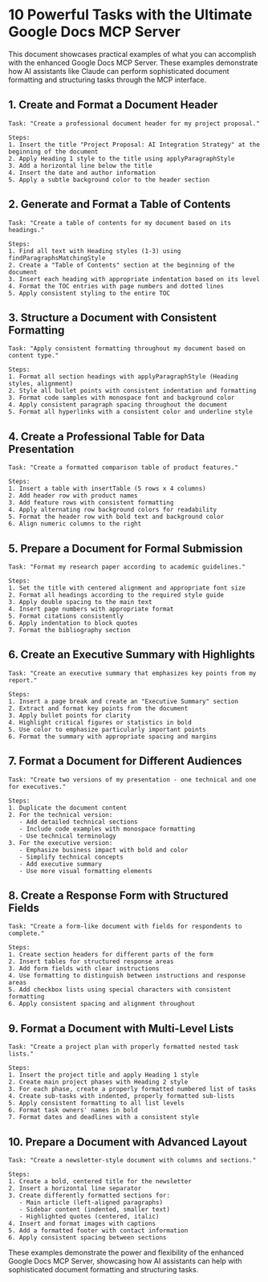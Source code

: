 # 10 Powerful Tasks with the Ultimate Google Docs MCP Server

This document showcases practical examples of what you can accomplish with the enhanced Google Docs MCP Server. These examples demonstrate how AI assistants like Claude can perform sophisticated document formatting and structuring tasks through the MCP interface.

## 1. Create and Format a Document Header

```
Task: "Create a professional document header for my project proposal."

Steps:
1. Insert the title "Project Proposal: AI Integration Strategy" at the beginning of the document
2. Apply Heading 1 style to the title using applyParagraphStyle
3. Add a horizontal line below the title
4. Insert the date and author information
5. Apply a subtle background color to the header section
```

## 2. Generate and Format a Table of Contents

```
Task: "Create a table of contents for my document based on its headings."

Steps:
1. Find all text with Heading styles (1-3) using findParagraphsMatchingStyle
2. Create a "Table of Contents" section at the beginning of the document
3. Insert each heading with appropriate indentation based on its level
4. Format the TOC entries with page numbers and dotted lines
5. Apply consistent styling to the entire TOC
```

## 3. Structure a Document with Consistent Formatting

```
Task: "Apply consistent formatting throughout my document based on content type."

Steps:
1. Format all section headings with applyParagraphStyle (Heading styles, alignment)
2. Style all bullet points with consistent indentation and formatting
3. Format code samples with monospace font and background color
4. Apply consistent paragraph spacing throughout the document
5. Format all hyperlinks with a consistent color and underline style
```

## 4. Create a Professional Table for Data Presentation

```
Task: "Create a formatted comparison table of product features."

Steps:
1. Insert a table with insertTable (5 rows x 4 columns)
2. Add header row with product names
3. Add feature rows with consistent formatting
4. Apply alternating row background colors for readability
5. Format the header row with bold text and background color
6. Align numeric columns to the right
```

## 5. Prepare a Document for Formal Submission

```
Task: "Format my research paper according to academic guidelines."

Steps:
1. Set the title with centered alignment and appropriate font size
2. Format all headings according to the required style guide
3. Apply double spacing to the main text
4. Insert page numbers with appropriate format
5. Format citations consistently
6. Apply indentation to block quotes
7. Format the bibliography section
```

## 6. Create an Executive Summary with Highlights

```
Task: "Create an executive summary that emphasizes key points from my report."

Steps:
1. Insert a page break and create an "Executive Summary" section
2. Extract and format key points from the document
3. Apply bullet points for clarity
4. Highlight critical figures or statistics in bold
5. Use color to emphasize particularly important points
6. Format the summary with appropriate spacing and margins
```

## 7. Format a Document for Different Audiences

```
Task: "Create two versions of my presentation - one technical and one for executives."

Steps:
1. Duplicate the document content
2. For the technical version:
   - Add detailed technical sections
   - Include code examples with monospace formatting
   - Use technical terminology
3. For the executive version:
   - Emphasize business impact with bold and color
   - Simplify technical concepts
   - Add executive summary
   - Use more visual formatting elements
```

## 8. Create a Response Form with Structured Fields

```
Task: "Create a form-like document with fields for respondents to complete."

Steps:
1. Create section headers for different parts of the form
2. Insert tables for structured response areas
3. Add form fields with clear instructions
4. Use formatting to distinguish between instructions and response areas
5. Add checkbox lists using special characters with consistent formatting
6. Apply consistent spacing and alignment throughout
```

## 9. Format a Document with Multi-Level Lists

```
Task: "Create a project plan with properly formatted nested task lists."

Steps:
1. Insert the project title and apply Heading 1 style
2. Create main project phases with Heading 2 style
3. For each phase, create a properly formatted numbered list of tasks
4. Create sub-tasks with indented, properly formatted sub-lists
5. Apply consistent formatting to all list levels
6. Format task owners' names in bold
7. Format dates and deadlines with a consistent style
```

## 10. Prepare a Document with Advanced Layout

```
Task: "Create a newsletter-style document with columns and sections."

Steps:
1. Create a bold, centered title for the newsletter
2. Insert a horizontal line separator
3. Create differently formatted sections for:
   - Main article (left-aligned paragraphs)
   - Sidebar content (indented, smaller text)
   - Highlighted quotes (centered, italic)
4. Insert and format images with captions
5. Add a formatted footer with contact information
6. Apply consistent spacing between sections
```

These examples demonstrate the power and flexibility of the enhanced Google Docs MCP Server, showcasing how AI assistants can help with sophisticated document formatting and structuring tasks.